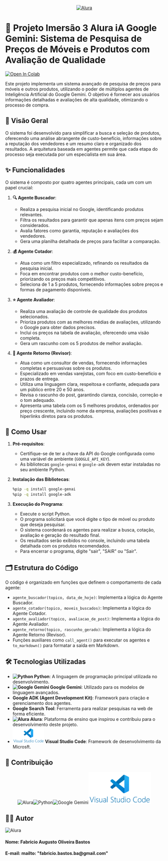 <p align="center">
  <a href="https://www.alura.com.br/" target="_blank">
    <img src="https://avatars.githubusercontent.com/u/4975968?s=200&amp" alt="Alura" width="150">
  </a>
</p>

# 🤖 Projeto Imersão 3 Alura iA Google Gemini:  Sistema de Pesquisa de Preços de Móveis e Produtos com Avaliação de Qualidade

[![Open In Colab](https://colab.research.google.com/assets/colab-badge.svg)](https://colab.research.google.com/github/Gutobastos/imersao-iA-3-Alura/blob/main/projeto.ipynb)

Este projeto implementa um sistema avançado de pesquisa de preços para móveis e outros produtos, utilizando o poder de múltiplos agentes de Inteligência Artificial do Google Gemini. O objetivo é fornecer aos usuários informações detalhadas e avaliações de alta qualidade, otimizando o processo de compra.

## 🎯 Visão Geral

O sistema foi desenvolvido para simplificar a busca e seleção de produtos, oferecendo uma análise abrangente de custo-benefício, informações sobre a reputação dos vendedores e um resumo claro e organizado dos resultados. A arquitetura baseada em agentes permite que cada etapa do processo seja executada por um especialista em sua área.

## ✨ Funcionalidades

O sistema é composto por quatro agentes principais, cada um com um papel crucial:

1.  **🔍 Agente Buscador**:
    * Realiza a pesquisa inicial no Google, identificando produtos relevantes.
    * Filtra os resultados para garantir que apenas itens com preços sejam considerados.
    * Avalia fatores como garantia, reputação e avaliações dos vendedores.
    * Gera uma planilha detalhada de preços para facilitar a comparação.

2.  **💰 Agente Cotador**:
    * Atua como um filtro especializado, refinando os resultados da pesquisa inicial.
    * Foca em encontrar produtos com o melhor custo-benefício, priorizando os preços mais competitivos.
    * Seleciona de 1 a 5 produtos, fornecendo informações sobre preços e formas de pagamento disponíveis.

3.  **⭐ Agente Avaliador**:
    * Realiza uma avaliação de controle de qualidade dos produtos selecionados.
    * Prioriza produtos com as melhores médias de avaliações, utilizando o Google para obter dados precisos.
    * Inclui os preços na tabela de avaliação, oferecendo uma visão completa.
    * Gera um rascunho com os 5 produtos de melhor avaliação.

4.  **📢 Agente Retorno (Revisor)**:
    * Atua como um consultor de vendas, fornecendo informações completas e persuasivas sobre os produtos.
    * Especializado em vendas varejistas, com foco em custo-benefício e prazos de entrega.
    * Utiliza uma linguagem clara, respeitosa e confiante, adequada para um público entre 20 e 50 anos.
    * Revisa o rascunho do post, garantindo clareza, concisão, correção e o tom adequado.
    * Apresenta uma tabela com os 5 melhores produtos, ordenados por preço crescente, incluindo nome da empresa, avaliações positivas e hiperlinks diretos para os produtos.

## 🚀 Como Usar

1.  **Pré-requisitos**:
    * Certifique-se de ter a chave da API do Google configurada como uma variável de ambiente (`GOOGLE_API_KEY`).
    * As bibliotecas `google-genai` e `google-adk` devem estar instaladas no seu ambiente Python.

2.  **Instalação das Bibliotecas**:

    ```bash
    %pip -q install google-genai
    %pip -q install google-adk
    ```

3.  **Execução do Programa**:
    * Execute o script Python.
    * O programa solicitará que você digite o tipo de móvel ou produto que deseja pesquisar.
    * O sistema coordenará os agentes para realizar a busca, cotação, avaliação e geração do resultado final.
    * Os resultados serão exibidos no console, incluindo uma tabela detalhada com os produtos recomendados.
    * Para encerrar o programa, digite "sair", "SAIR" ou "Sair".

## 🗂️ Estrutura do Código

O código é organizado em funções que definem o comportamento de cada agente:

* `agente_buscador(topico, data_de_hoje)`: Implementa a lógica do Agente Buscador.
* `agente_cotador(topico, moveis_buscados)`: Implementa a lógica do Agente Cotador.
* `agente_avaliador(topico, avaliacao_de_post)`: Implementa a lógica do Agente Avaliador.
* `agente_retorno(topico, rascunho_gerado)`: Implementa a lógica do Agente Retorno (Revisor).
* Funções auxiliares como `call_agent()` para executar os agentes e `to_markdown()` para formatar a saída em Markdown.

## 🛠️ Tecnologias Utilizadas

* **<img src="https://www.python.org/static/img/python-logo.png" alt="Python" width="150"> Python**: A linguagem de programação principal utilizada no desenvolvimento.
* **<img src="https://upload.wikimedia.org/wikipedia/commons/thumb/8/8a/Google_Gemini_logo.svg/344px-Google_Gemini_logo.svg.png" alt="Google Gemini" width="100"> Google Gemini**: Utilizado para os modelos de linguagem avançados.
* **Google ADK (Agent Development Kit)**: Framework para criação e gerenciamento dos agentes.
* **Google Search Tool**: Ferramenta para realizar pesquisas na web de forma eficiente.
* **<img src="https://avatars.githubusercontent.com/u/4975968?s=200&amp" alt="Alura" width="60"> Alura**: Plataforma de ensino que inspirou e contribuiu para o desenvolvimento deste projeto.
* **<img src="/img/vscodetransp.png" alt="Visual Studio Code" width="100"> Visual Studio Code**: Framework de desenvolvimento da Microsft.

## 🤝 Contribuição

<p align="center"><img src="https://avatars.githubusercontent.com/u/4975968?s=200&amp" alt="Alura" width="80"><img src="https://www.python.org/static/img/python-logo.png" alt="Python" width="250"><img src="https://upload.wikimedia.org/wikipedia/commons/thumb/8/8a/Google_Gemini_logo.svg/344px-Google_Gemini_logo.svg.png" alt="Google Gemini" width="160"><img src="/img/vscodetransp.png" alt="Visual Studio Code" width="200"></p>


## 🧑‍💻 Autor
<img src="https://avatars.githubusercontent.com/u/168025112?v=4" alt="Alura" width="150">
<h4>Nome: Fabricio Augusto Oliveira Bastos</h2>
<h4>E-mail: mailto: "fabricio.bastos.ba@gmail.com" </h2>
